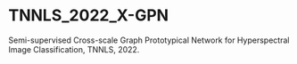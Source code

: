 # TNNLS_2022_X-GPN
Semi-supervised Cross-scale Graph Prototypical Network for Hyperspectral Image Classification, TNNLS, 2022.
